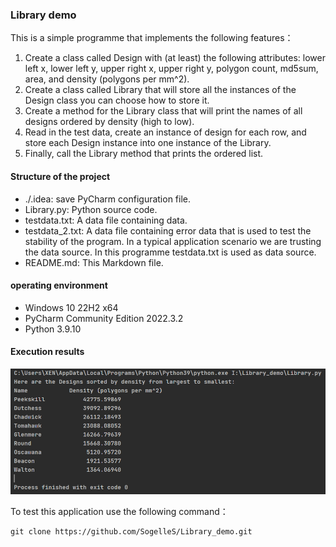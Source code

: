 ### <b>Library demo</b>
This is a simple programme that implements the following features：

1. Create a class called Design with (at least) the following attributes: lower left x, lower left y, upper right x, upper right y, polygon count, md5sum, area, and density (polygons per mm^2).
2. Create a class called Library that will store all the instances of the Design class you can choose how to store it.
3. Create a method for the Library class that will print the names of all designs ordered by density (high to low).
4. Read in the test data, create an instance of design for each row, and store each Design instance into one instance of the Library.
5. Finally, call the Library method that prints the ordered list.

#### <b>Structure of the project</b>
- ./.idea: save PyCharm configuration file.
- Library.py: Python source code.
- testdata.txt: A data file containing data.
- testdata_2.txt: A data file containing error data that is used to test the stability of the program. In a typical application scenario we are trusting the data source. In this programme testdata.txt is used as data source.
- README.md: This Markdown file.

#### <b>operating environment</b>
- Windows 10 22H2 x64
- PyCharm Community Edition 2022.3.2
- Python 3.9.10

#### <b>Execution results</b>
![](./results.png)

To test this application use the following command：
```shell
git clone https://github.com/SogelleS/Library_demo.git
```

